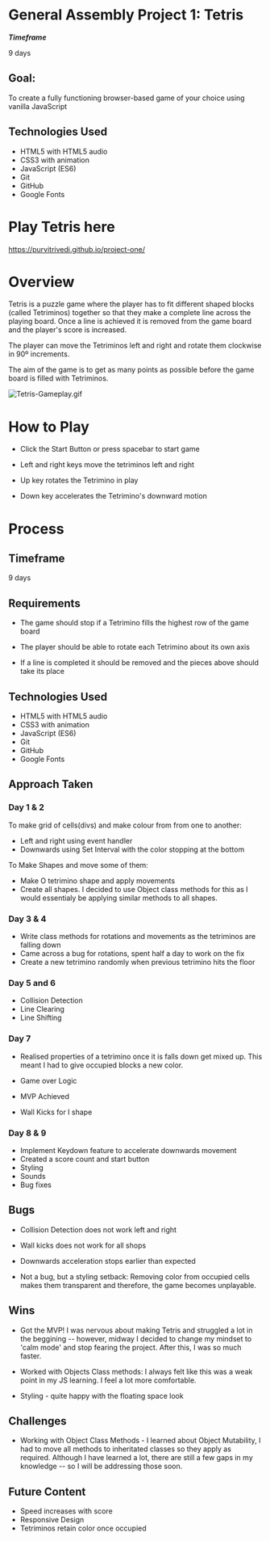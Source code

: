 # General Assembly Project 1: Tetris

***Timeframe***

9 days

## Goal:

To create a fully functioning browser-based game of your choice using vanilla JavaScript

## Technologies Used
* HTML5 with HTML5 audio
* CSS3 with animation
* JavaScript (ES6)
* Git
* GitHub
* Google Fonts


# Play Tetris here

https://purvitrivedi.github.io/project-one/





# Overview

Tetris is a puzzle game where the player has to fit different shaped blocks (called Tetriminos) together so that they make a complete line across the playing board. Once a line is achieved it is removed from the game board and the player's score is increased.

The player can move the Tetriminos left and right and rotate them clockwise in 90º increments.

The aim of the game is to get as many points as possible before the game board is filled with Tetriminos.

![Tetris-Gameplay.gif](https://s6.gifyu.com/images/Tetris-Gameplay.gif)


# How to Play

* Click the Start Button or press spacebar to start game

* Left and right keys move the tetriminos left and right

* Up key rotates the Tetrimino in play

* Down key accelerates the Tetrimino's downward motion


# Process

## Timeframe

9 days

## Requirements

* The game should stop if a Tetrimino fills the highest row of the game board

* The player should be able to rotate each Tetrimino about its own axis

* If a line is completed it should be removed and the pieces above should take its place


## Technologies Used
* HTML5 with HTML5 audio
* CSS3 with animation
* JavaScript (ES6)
* Git
* GitHub
* Google Fonts


## Approach Taken

### Day 1 & 2

To make grid of cells(divs) and make colour from from one to another:
* Left and right using event handler
* Downwards using Set Interval with the color stopping at the bottom

To Make Shapes and move some of them: 
* Make O tetrimino shape and apply movements
* Create all shapes. I decided to use Object class methods for this as I would essentialy be applying similar methods to all shapes.


### Day 3 & 4

* Write class methods for rotations and movements as the tetriminos are falling down 
* Came across a bug for rotations, spent half a day to work on the fix
* Create a new tetrimino randomly when previous tetrimino hits the floor

### Day 5 and 6

* Collision Detection
* Line Clearing
* Line Shifting

### Day 7

* Realised properties of a tetrimino once it is falls down get mixed up. This meant I had to give occupied blocks a new color. 

* Game over Logic
* MVP Achieved
* Wall Kicks for I shape


### Day 8 & 9

* Implement Keydown feature to accelerate downwards movement 
* Created a score count and start button
* Styling
* Sounds 
* Bug fixes


## Bugs

* Collision Detection does not work left and right
* Wall kicks does not work for all shops
* Downwards acceleration stops earlier than expected

* Not a bug, but a styling setback:  Removing color from occupied cells makes them transparent and therefore, the game becomes unplayable.

## Wins

* Got the MVP! I was nervous about making Tetris and struggled a lot in the beggining -- however, midway I decided to change my mindset to 'calm mode' and stop fearing the project. After this, I was so much faster.

* Worked with Objects Class methods: I always felt like this was a weak point in my JS learning. I feel a lot more comfortable.

* Styling - quite happy with the floating space look

## Challenges

* Working with Object Class Methods - I learned about Object Mutability, I had to move all methods to inheritated classes so they apply as required. Although I have learned a lot, there are still a few gaps in my knowledge -- so I will be addressing those soon.


## Future Content

* Speed increases with score
* Responsive Design
* Tetriminos retain color once occupied

